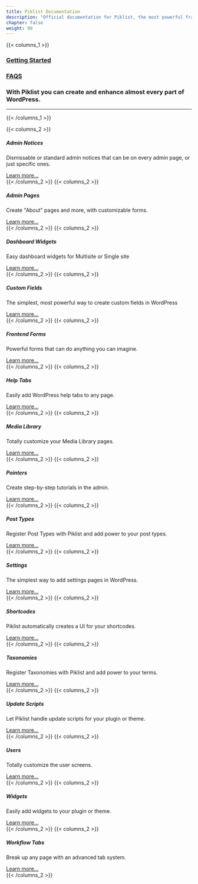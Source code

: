 ```yaml
---
title: Piklist Documentation
description: "Official documentation for Piklist, the most powerful framework available for WordPress."
chapter: false
weight: 90
---
```


{{< columns_1 >}}

<h3 class="center"><i class="fas fa-graduation-cap fa-sm"></i><a href="/getting-started">Getting Started</a></h3>
<h3 class="center"><i class="fas fa-check fa-sm"></i> <a href="/faq">FAQS</a></h3>

### With Piklist you can create and enhance almost every part of WordPress.

<hr/>

{{< /columns_1 >}}


{{< columns_2 >}}
<div class="card h-100">
  <div class="card-body">
    <h5 class="card-title"><i class="fas fa-bullhorn fa-sm"></i> Admin Notices</h5>
    <p class="card-text">Dismissable or standard admin notices that can be on every admin page, or just specific ones.</p>
    <a href="/admin-notices/" class="card-link">Learn more...</a>
  </div>
</div>
{{< /columns_2 >}}
{{< columns_2 >}}
<div class="card h-100">
  <div class="card-body">
    <h5 class="card-title"><i class="fas fa-file fa-sm"></i> Admin Pages</h5>
    <p class="card-text">Create "About" pages and more, with customizable forms.</p>
    <a href="/admin-pages/" class="card-link">Learn more...</a>
  </div>
</div>
{{< /columns_2 >}}
{{< columns_2 >}}
<div class="card h-100">
  <div class="card-body">
    <h5 class="card-title"><i class="fas fas fa-tachometer-alt fa-sm"></i> Dashboard Widgets</h5>
    <p class="card-text">Easy dashboard widgets for Multisite or Single site</p>
    <a href="/dashboard-widgets/" class="card-link">Learn more...</a>
  </div>
</div>
{{< /columns_2 >}}
{{< columns_2 >}}
<div class="card h-100">
  <div class="card-body">
    <h5 class="card-title"><i class="fas fa-list-alt fa-sm"></i> Custom Fields</h5>
    <p class="card-text">The simplest, most powerful way to create custom fields in WordPress</p>
    <a href="/fields/" class="card-link">Learn more...</a>
  </div>
</div>
{{< /columns_2 >}}
{{< columns_2 >}}
<div class="card h-100">
  <div class="card-body">
    <h5 class="card-title"><i class="fas fa-keyboard fa-sm"></i> Frontend Forms</h5>
    <p class="card-text">Powerful forms that can do anything you can imagine.</p>
    <a href="/forms/" class="card-link">Learn more...</a>
  </div>
</div>
{{< /columns_2 >}}
{{< columns_2 >}}
<div class="card h-100">
  <div class="card-body">
    <h5 class="card-title"><i class="fas fa-question-circle fa-sm"></i> Help Tabs</h5>
    <p class="card-text">Easily add WordPress help tabs to any page.</p>
    <a href="/help/" class="card-link">Learn more...</a>
  </div>
</div>
{{< /columns_2 >}}
{{< columns_2 >}}
<div class="card h-100">
  <div class="card-body">
    <h5 class="card-title"><i class="fas fa-images fa-sm"></i> Media Library</h5>
    <p class="card-text">Totally customize your Media Library pages.</p>
    <a href="/media/" class="card-link">Learn more...</a>
  </div>
</div>
{{< /columns_2 >}}
{{< columns_2 >}}
<div class="card h-100">
  <div class="card-body">
    <h5 class="card-title"><i class="fas fa-angle-up fa-sm"></i> Pointers</h5>
    <p class="card-text">Create step-by-step tutorials in the admin.</p>
    <a href="/pointers/" class="card-link">Learn more...</a>
  </div>
</div>
{{< /columns_2 >}}
{{< columns_2 >}}
<div class="card h-100">
  <div class="card-body">
    <h5 class="card-title"><i class="fas fa-thumbtack fa-sm"></i> Post Types</h5>
    <p class="card-text">Register Post Types with Piklist and add power to your post types.</p>
    <a href="/posts-meta-boxes/" class="card-link">Learn more...</a>
  </div>
</div>
{{< /columns_2 >}}
{{< columns_2 >}}
<div class="card h-100">
  <div class="card-body">
    <h5 class="card-title"><i class="fas fa-sliders-h fa-sm fa-rotate-90"></i> Settings</h5>
    <p class="card-text">The simplest way to add settings pages in WordPress.</p>
    <a href="/settings/" class="card-link">Learn more...</a>
  </div>
</div>
{{< /columns_2 >}}
{{< columns_2 >}}
<div class="card h-100">
  <div class="card-body">
    <h5 class="card-title"><i class="fas fa-code fa-sm"></i> Shortcodes</h5>
    <p class="card-text">Piklist automatically creates a UI for your shortcodes.</p>
    <a href="/shortcodes/" class="card-link">Learn more...</a>
  </div>
</div>
{{< /columns_2 >}}
{{< columns_2 >}}
<div class="card h-100">
  <div class="card-body">
    <h5 class="card-title"><i class="fas fa-sitemap fa-sm"></i> Taxonomies</h5>
    <p class="card-text">Register Taxonomies with Piklist and add power to your terms.</p>
    <a href="/settings/" class="card-link">Learn more...</a>
  </div>
</div>
{{< /columns_2 >}}
{{< columns_2 >}}
<div class="card h-100">
  <div class="card-body">
    <h5 class="card-title"><i class="fas fa-arrow-alt-circle-up fa-sm"></i> Update Scripts</h5>
    <p class="card-text">Let Piklist handle update scripts for your plugin or theme.</p>
    <a href="/updates/" class="card-link">Learn more...</a>
  </div>
</div>
{{< /columns_2 >}}
{{< columns_2 >}}
<div class="card h-100">
  <div class="card-body">
    <h5 class="card-title"><i class="fas fa-user fa-sm"></i> Users</h5>
    <p class="card-text">Totally customize the user screens.</p>
    <a href="/users/" class="card-link">Learn more...</a>
  </div>
</div>
{{< /columns_2 >}}
{{< columns_2 >}}
<div class="card h-100">
  <div class="card-body">
    <h5 class="card-title"><i class="fas fa-arrows-alt fa-sm"></i> Widgets</h5>
    <p class="card-text">Easily add widgets to your plugin or theme.</p>
    <a href="/widgets/" class="card-link">Learn more...</a>
  </div>
</div>
{{< /columns_2 >}}
{{< columns_2 >}}
<div class="card h-100">
  <div class="card-body">
    <h5 class="card-title"><i class="fas fa-cogs fa-sm"></i> Workflow Tabs</h5>
    <p class="card-text">Break up any page with an advanced tab system.</p>
    <a href="/workflows/" class="card-link">Learn more...</a>
  </div>
</div>
{{< /columns_2 >}}
